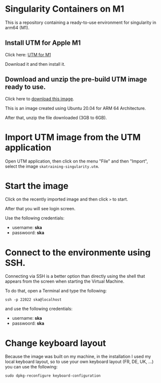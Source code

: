 # Singularity Containers on M1

This is a repository containing a ready-to-use environment for singularity in arm64 (M1). 

## Install UTM for Apple M1

Click here: [UTM for M1](https://mac.getutm.app/)

Download it and then install it.

## Download and unzip the pre-build UTM image ready to use.

Click here to [download this image]().

This is an image created using Ubuntu 20.04 for ARM 64 Architecture.

After that, unzip the file downloaded (3GB to 6GB).

# Import UTM image from the UTM application

Open UTM application, then click on the menu "File" and then "Import", select the image `skatraining-singularity.utm`.

# Start the image

Click on the recently imported image and then click `>` to start.

After that you will see login screen. 

Use the following credentials:

- username: **ska**
- passwoord: **ska**


# Connect to the environmente using SSH.

Connecting via SSH is a better option than directly using the shell that appears from the screen when starting the Virtual Machine. 

To do that, open a Terminal and type the following:

```
ssh -p 22022 ska@localhost
```

and use the following credentials:

- username: **ska**
- passwoord: **ska**

# Change keyboard layout

Because the image was built on my machine, in the installation I used my local keyboard layout, so to use your own keyboard layout (FR, DE, UK, ...) you can use the following:

```
sudo dpkg-reconfigure keyboard-configuration
```

